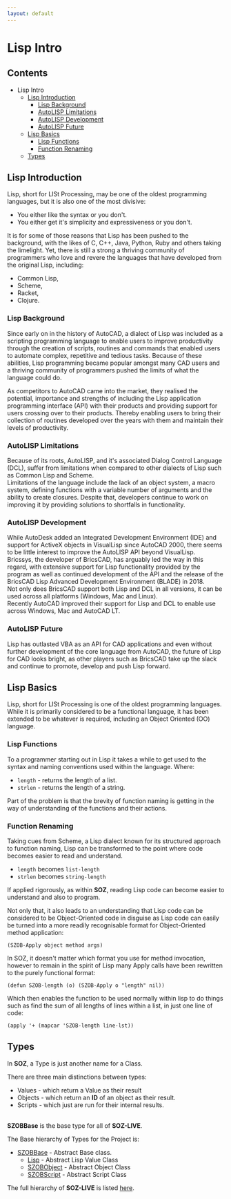 ```yaml
---
layout: default
---
```



# Lisp Intro

## Contents

- Lisp Intro
  - [Lisp Introduction](#lisp-introduction)
    - [Lisp Background](#lisp-background)
    - [AutoLISP Limitations](#autolisp-limitations)
    - [AutoLISP Development](#autolisp-development)
    - [AutoLISP Future](#autolisp-future)
  - [Lisp Basics](#lisp-basics)
    - [Lisp Functions](#lisp-functions)
    - [Function Renaming](#function-renaming)
  - [Types](#types)



## Lisp Introduction

Lisp, short for LISt Processing, may be one of the oldest programming languages, but it is also one of the most divisive:  

- You either like the syntax or you don't.
- You either get it's simplicity and expressiveness or you don't.

It is for some of those reasons that Lisp has been pushed to the background, with the likes of C, C++, Java, Python, Ruby and others taking the limelight. Yet, there is still a strong a thriving community of programmers who love and revere the languages that have developed from the original Lisp, including:

- Common Lisp, 
- Scheme, 
- Racket, 
- Clojure.


### Lisp Background

Since early on in the history of AutoCAD, a dialect of Lisp was included as a scripting programming language to enable users to improve productivity through the creation of scripts, routines and commands that enabled users to automate complex, repetitive and tedious tasks.
Because of these abilities, Lisp programming became popular amongst many CAD users and a thriving community of programmers pushed the limits of what the language could do.  
  
As competitors to AutoCAD came into the market, they realised the potential, importance and strengths of including the Lisp application programming interface (API) with their products and providing support for users crossing over to their products. 
Thereby enabling users to bring their collection of routines developed over the years with them and maintain their levels of productivity.


### AutoLISP Limitations

Because of its roots, AutoLISP, and it's associated Dialog Control Language (DCL), suffer from limitations when compared to other dialects of Lisp such as Common Lisp and Scheme.  
Limitations of the language include the lack of an object system, a macro system, defining functions with a variable number of arguments and the ability to create closures.
Despite that, developers continue to work on improving it by providing solutions to shortfalls in functionality. 


### AutoLISP Development

While AutoDesk added an Integrated Development Environment (IDE) and support for ActiveX objects in VisualLisp since AutoCAD 2000, there seems to be little interest to improve the AutoLISP API beyond VisualLisp.  
Bricssys, the developer of BricsCAD, has arguably led the way in this regard, with extensive support for Lisp functionality provided by the program as well as continued development of the API and the release of the BricsCAD Lisp Advanced Development Environment (BLADE) in 2018.  
Not only does BricsCAD support both Lisp and DCL in all versions, it can be used across all platforms (Windows, Mac and Linux).  
Recently AutoCAD improved their support for Lisp and DCL to enable use across Windows, Mac and AutoCAD LT.  



### AutoLISP Future

Lisp has outlasted VBA as an API for CAD applications and even without further development of the core language from AutoCAD, the future of Lisp for CAD looks bright, as other players such as BricsCAD take up the slack and continue to promote, develop and push Lisp forward.


## Lisp Basics

Lisp, short for LISt Processing is one of the oldest programming languages.<br>
While it is primarily considered to be a functional language, it has been extended to be whatever is required, including an Object Oriented (OO) language.


### Lisp Functions

To a programmer starting out in Lisp it takes a while to get used to the syntax and naming conventions used within the language. Where:

- `length` - returns the length of a list.
- `strlen` - returns the length of a string.

Part of the problem is that the brevity of function naming is getting in the way of understanding of the functions and their actions.


### Function Renaming

Taking cues from Scheme, a Lisp dialect known for its structured approach to function naming, Lisp can be transformed to the point where code becomes easier to read and understand.

- `length` becomes `list-length`
- `strlen` becomes `string-length`

If applied rigorously, as within **SOZ**, reading Lisp code can become easier to understand and also to program. 

Not only that, it also leads to an understanding that Lisp code can be considered to be Object-Oriented code in disguise as Lisp code can easily be turned into a more readily recognisable format for Object-Oriented method application:

`(SZOB-Apply object method args)`

In SOZ, it doesn't matter which format you use for method invocation, however to remain in the spirit of Lisp many Apply calls have been rewritten to the purely functional format:

`(defun SZOB-length (o) (SZOB-Apply o "length" nil))`

Which then enables the function to be used normally within lisp to do things such as find the sum of all lengths of lines within a list, in just one line of code:

`(apply '+ (mapcar 'SZOB-length line-lst))`


## Types

In **SOZ**, a Type is just another name for a Class.  

There are three main distinctions between types:

- Values - which return a Value as their result
- Objects - which return an **ID** of an object as their result.
- Scripts - which just are run for their internal results.

<br>**SZOBBase** is the base type for all of **SOZ-LIVE**.  

The Base hierarchy of Types for the Project is:

- [SZOBBase](/classes/SZOBBase.html) - Abstract Base class.
  - [Lisp](/classes/Lisp.html) - Abstract Lisp Value Class
  - [SZOBObject](/classes/SZOBObject.html) - Abstract Object Class
  - [SZOBScript](/classes/SZOBScript.html) - Abstract Script Class

The full hierarchy of **SOZ-LIVE** is listed [here](/repos/soz-live.html).

